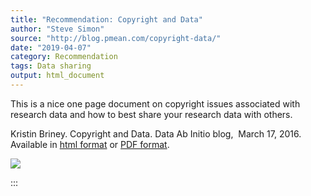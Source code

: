 ```yaml
---
title: "Recommendation: Copyright and Data"
author: "Steve Simon"
source: "http://blog.pmean.com/copyright-data/"
date: "2019-04-07"
category: Recommendation
tags: Data sharing
output: html_document
---
```


This is a nice one page document on copyright issues associated with
research data and how to best share your research data with others.


<!---More--->

Kristin Briney. Copyright and Data. Data Ab Initio blog,  March 17,
2016. Available in [html format](http://dataabinitio.com/?p=632) or [PDF
format](https://ndownloader.figshare.com/files/4849627).

![](../../../images/copyright-data01.png)


:::

